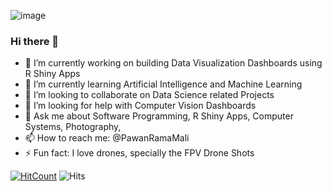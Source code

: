 
![image](https://user-images.githubusercontent.com/11299574/112211592-156b0f00-8c42-11eb-9182-0938951eaba3.png)

### Hi there 👋

- 🔭 I’m currently working on building Data Visualization Dashboards using R Shiny Apps 
- 🌱 I’m currently learning Artificial Intelligence and Machine Learning 
- 👯 I’m looking to collaborate on Data Science related Projects 
- 🤔 I’m looking for help with Computer Vision Dashboards
- 💬 Ask me about Software Programming, R Shiny Apps, Computer Systems, Photography, 
- 📫 How to reach me: @PawanRamaMali
- ⚡ Fun fact: I love drones, specially the FPV Drone Shots

[![HitCount](http://hits.dwyl.com/PawanRamaMali/PawanRamaMali.svg)](http://hits.dwyl.com/PawanRamaMali/PawanRamaMali) ![Hits](https://hitcounter.pythonanywhere.com/count/tag.svg?url=https%3A%2F%2Fgithub.com%2FPawanRamaMali)
